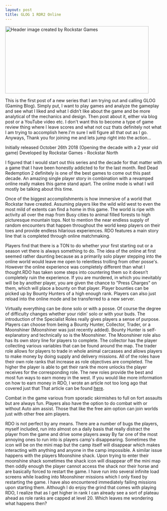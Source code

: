 ```yaml
---
layout: post
title: GLOG 1 RDR2 Online
---
```

<img src="http://Callmezyos.github.io/images/header.jpg" alt="Header image created by Rockstar Games" 
style="width:460px;height:215px;position:center">

This is the first post of a new series that I am trying out and calling GLOG (Gaming Blog). Simply put, I want to play games and
analyze the gameplay and see what I liked and what I didn’t like about the game and be more analytical of the mechanics and design. Then post about it, either via blog post or a YouTube video etc. I don't want this to become a type of game review thing where I leave scores and what not cuz thats definitely not what I am trying to accomplish here.I'm sure I will figure all that out as I go. Anyways, Thank you for joining me and lets jump right into the action…

Initially released October 26th 2018 (Opening the decade with a 2 year old game)
Developed by Rockstar Games - Rockstar North

I figured that I would start out this series and the decade for that matter with a game that I have been honestly addicted 
to for the last month. Red Dead Redemption 2 definitely is one of the best games to come out this past decade. An amazing 
single player story in combination with a revamped online really makes this game stand apart. The online mode is what I will mostly be talking about this time.

Once of the biggest accomplishments is how immersive of a world that Rockstar have created. Assuming players like the wild wild 
west to even the most mild of extents can find a home in this game. The world is ripe with activity all over the map from 
Busy cities  to animal filled forests to high picturesque mountain tops. Not to mention the near endless supply of random 
encounters that happen throughout the world keep players on their toes and provide endless hilarious experiences. RDO features 
a main story line that is completed through online matchmaking.

Players find that there is a TON to do whether your first starting out or a season vet there is always something to do. 
The idea of the online at first seemed rather daunting because as a primarily solo player stepping into the online world 
would leave me open to relentless trolling from other posse's. However the online experience was completely different than what I thought.RDO has taken some steps into countering them so it doesn’t completely ruin the experience. If you are murdered, in which you inevitably will be by another player, you are given the chance to "Press Charges" on them, which will place a bounty on that player. Player bounties can be picked up by Bounty Hunters of a high enough rank. Players can also just reload into the online mode and be transferred to a new server.

Virtually everything can be done solo or with a posse. Of course the degree of difficulty changes whether your ridin' solo or 
with your buds. The introduction of the Specialist Roles really gives players a sense of purpose. Players can choose from 
being a Bounty Hunter, Collector, Trader, or a Moonshiner (Moonshiner was just recently added). Bounty Hunter is self-explanatory and technically so is the Moonshiner. The Moonshiner role also has its own story line for players to complete. The collector has the player collecting various variables that can be found around the map. The trader role allows for players to trade in whole animal carcasses and allows players to make money by doing supply and delivery missions. All of the roles have  their own role ranks that increase as role objectives are completed. The higher the player is able to get their rank the more unlocks the player receives for the corresponding role. The new roles provide the best and most fun ways to earn money in the west. If you would like more information on how to earn money in RDO, I wrote an article not too long ago that covered just that
That article can be found <a href="https://www.linkedin.com/pulse/quick-tips-fast-cash-red-dead-redemption-2-online-alex-lueck/">here</a>.

Combat in the game various from sporadic skirmishes to full on fort assaults but are always fun. Players also have the option 
to do combat with or without Auto aim assist. Those that like the free aim option can join worlds just with other free aim 
players.

RDO is not perfect by any means. There are a number of bugs the players, myself included, run into almost on a daily basis 
that really distract the player from the game and drive some players away By far one of the most annoying ones to run into is players camp's disappearing. Sometimes the icon will be on the mini map but the camp itself will disappear which makes interacting with anything and anyone in the camp impossible. A similar issue happens with the players Moonshine shack. Upon trying to  enter their moonshine shack sometimes the shack icon will disappear off the mini map then oddly enough the player cannot access the shack nor their horse and are basically forced to restart the game. I have run into several infinite load screens while loading into Moonshiner missions which I only fixed by restarting the game. I have also encountered immediately failing missions upon starting them. Although I do enjoy the grind that comes with playing RDO, I realize that as I get higher
in rank I can already see a sort of plateau ahead as role ranks are capped at level 20. Which leaves me wondering what happens
then?
